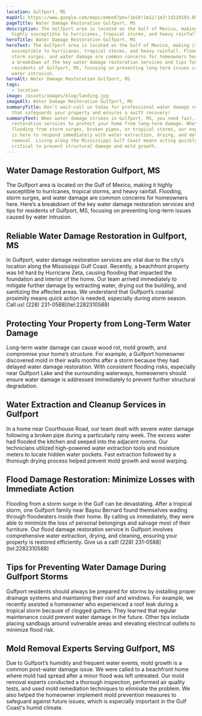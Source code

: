 ```yaml
---
location: Gulfport, MS
mapUrl: https://www.google.com/maps/embed?pb=!1m18!1m12!1m3!1d220193.05135844395!2d-89.233509826225!3d30.421459002807556!2m3!1f0!2f0!3f0!3m2!1i1024!2i768!4f13.1!3m3!1m2!1s0x889c166ee80114e5%3A0xc2614d446e819544!2sGulfport%2C%20MS%2C%20USA!5e0!3m2!1sen!2sph!4v1728662549614!5m2!1sen!2sph
pageTitle: Water Damage Restoration Gulfport, MS
description: The Gulfport area is located on the Gulf of Mexico, making it
  highly susceptible to hurricanes, tropical storms, and heavy rainfall.
heroTitle: Water Damage Restoration Gulfport, MS
heroText: The Gulfport area is located on the Gulf of Mexico, making it highly
  susceptible to hurricanes, tropical storms, and heavy rainfall. Flooding,
  storm surges, and water damage are common concerns for homeowners here. Here’s
  a breakdown of the key water damage restoration services and tips for
  residents of Gulfport, MS, focusing on preventing long-term issues caused by
  water intrusion.
heroAlt: Water Damage Restoration Gulfport, MS
tags:
  - location
image: /assets/images/blog/landing.jpg
imageAlt: Water Damage Restoration Gulfport, MS
summaryTitle: Don’t wait—call us today for professional water damage restoration
  that safeguards your property and ensures a swift recovery!
summaryText: When water damage strikes in Gulfport, MS, you need fast, reliable
  restoration services to protect your home from long-term damage. Whether it's
  flooding from storm surges, broken pipes, or tropical storms, our expert team
  is here to respond immediately with water extraction, drying, and mold
  removal. Living along the Mississippi Gulf Coast means acting quickly is
  critical to prevent structural damage and mold growth.
---
```

## Water Damage Restoration Gulfport, MS

The Gulfport area is located on the Gulf of Mexico, making it highly susceptible to hurricanes, tropical storms, and heavy rainfall. Flooding, storm surges, and water damage are common concerns for homeowners here. Here’s a breakdown of the key water damage restoration services and tips for residents of Gulfport, MS, focusing on preventing long-term issues caused by water intrusion.

## Reliable Water Damage Restoration in Gulfport, MS

In Gulfport, water damage restoration services are vital due to the city’s location along the Mississippi Gulf Coast. Recently, a beachfront property was hit hard by Hurricane Zeta, causing flooding that impacted the foundation and interior of the home. Our team arrived immediately to mitigate further damage by extracting water, drying out the building, and sanitizing the affected areas. We understand that Gulfport’s coastal proximity means quick action is needed, especially during storm season. Call us!
(228) 231-0588](tel:2282310588)

## Protecting Your Property from Long-Term Water Damage

Long-term water damage can cause wood rot, mold growth, and compromise your home’s structure. For example, a Gulfport homeowner discovered mold in their walls months after a storm because they had delayed water damage restoration. With consistent flooding risks, especially near Gulfport Lake and the surrounding waterways, homeowners should ensure water damage is addressed immediately to prevent further structural degradation.

## Water Extraction and Cleanup Services in Gulfport

In a home near Courthouse Road, our team dealt with severe water damage following a broken pipe during a particularly rainy week. The excess water had flooded the kitchen and seeped into the adjacent rooms. Our technicians utilized high-powered water extraction tools and moisture meters to locate hidden water pockets. Fast extraction followed by a thorough drying process helped prevent mold growth and wood warping.

## Flood Damage Restoration: Minimize Losses with Immediate Action

Flooding from a storm surge in the Gulf can be devastating. After a tropical storm, one Gulfport family near Bayou Bernard found themselves wading through floodwaters inside their home. By calling us immediately, they were able to minimize the loss of personal belongings and salvage most of their furniture. Our flood damage restoration service in Gulfport involves comprehensive water extraction, drying, and cleaning, ensuring your property is restored efficiently. Give us a call!
(228) 231-0588](tel:2282310588)

## Tips for Preventing Water Damage During Gulfport Storms

Gulfport residents should always be prepared for storms by installing proper drainage systems and maintaining their roof and windows. For example, we recently assisted a homeowner who experienced a roof leak during a tropical storm because of clogged gutters. They learned that regular maintenance could prevent water damage in the future. Other tips include placing sandbags around vulnerable areas and elevating electrical outlets to minimize flood risk.

## Mold Removal Experts Serving Gulfport, MS

Due to Gulfport’s humidity and frequent water events, mold growth is a common post-water damage issue. We were called to a beachfront home where mold had spread after a minor flood was left untreated. Our mold removal experts conducted a thorough inspection, performed air quality tests, and used mold remediation techniques to eliminate the problem. We also helped the homeowner implement mold prevention measures to safeguard against future issues, which is especially important in the Gulf Coast's humid climate.
